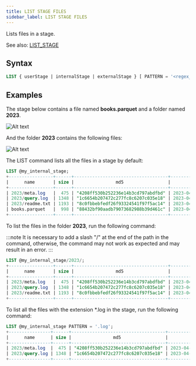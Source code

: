 ```yaml
---
title: LIST STAGE FILES
sidebar_label: LIST STAGE FILES 
---
```


Lists files in a stage.

See also: [LIST_STAGE](../../../15-sql-functions/112-table-functions/list_stage.md)

## Syntax

```sql
LIST { userStage | internalStage | externalStage } [ PATTERN = '<regex_pattern>' ]
```

## Examples

The stage below contains a file named **books.parquet** and a folder named **2023**.

![Alt text](/img/sql/list-stage.png)

And the folder **2023** contains the following files:

![Alt text](/img/sql/list-stage-2.png)

The LIST command lists all the files in a stage by default:

```sql
LIST @my_internal_stage;
+-----------------+------+------------------------------------+-------------------------------+---------+
|      name       | size |                md5                 |         last_modified         | creator |
+-----------------+------+------------------------------------+-------------------------------+---------+
| 2023/meta.log   |  475 | "4208ff530b252236e14b3cd797abdfbd" | 2023-04-19 20:23:24.000 +0000 | NULL    |
| 2023/query.log  | 1348 | "1c6654b207472c277fc8c6207c035e18" | 2023-04-19 20:23:24.000 +0000 | NULL    |
| 2023/readme.txt | 1193 | "8c0fbbebfedf26f93324541f97f5ac14" | 2023-04-19 20:23:24.000 +0000 | NULL    |
| books.parquet   |  998 | "88432bf90aadb79073682988b39d461c" | 2023-04-19 20:08:42.000 +0000 | NULL    |
+-----------------+------+------------------------------------+-------------------------------+---------+
```

To list the files in the folder **2023**, run the following command:

:::note
It is necessary to add a slash "/" at the end of the path in the command, otherwise, the command may not work as expected and may result in an error.
:::

```sql
LIST @my_internal_stage/2023/;
+-----------------+------+------------------------------------+-------------------------------+---------+
|      name       | size |                md5                 |         last_modified         | creator |
+-----------------+------+------------------------------------+-------------------------------+---------+
| 2023/meta.log   |  475 | "4208ff530b252236e14b3cd797abdfbd" | 2023-04-19 20:23:24.000 +0000 | NULL    |
| 2023/query.log  | 1348 | "1c6654b207472c277fc8c6207c035e18" | 2023-04-19 20:23:24.000 +0000 | NULL    |
| 2023/readme.txt | 1193 | "8c0fbbebfedf26f93324541f97f5ac14" | 2023-04-19 20:23:24.000 +0000 | NULL    |
+-----------------+------+------------------------------------+-------------------------------+---------+
```

To list all the files with the extension *.log in the stage, run the following command:

```sql
LIST @my_internal_stage PATTERN = '.log';
+----------------+------+------------------------------------+-------------------------------+---------+
|      name      | size |                md5                 |         last_modified         | creator |
+----------------+------+------------------------------------+-------------------------------+---------+
| 2023/meta.log  |  475 | "4208ff530b252236e14b3cd797abdfbd" | 2023-04-19 20:23:24.000 +0000 | NULL    |
| 2023/query.log | 1348 | "1c6654b207472c277fc8c6207c035e18" | 2023-04-19 20:23:24.000 +0000 | NULL    |
+----------------+------+------------------------------------+-------------------------------+---------+
```